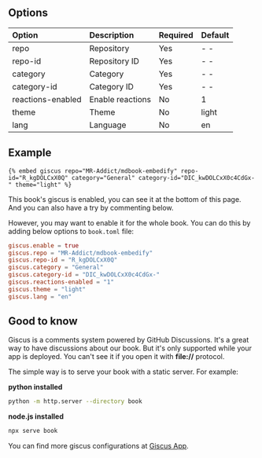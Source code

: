 ## Options

| Option            | Description      | Required | Default |
| :---------------- | :--------------- | :------- | :------ |
| repo              | Repository       | Yes      | - -     |
| repo-id           | Repository ID    | Yes      | - -     |
| category          | Category         | Yes      | - -     |
| category-id       | Category ID      | Yes      | - -     |
| reactions-enabled | Enable reactions | No       | 1       |
| theme             | Theme            | No       | light   |
| lang              | Language         | No       | en      |

## Example

<!-- embed ignore begin -->

```text
{% embed giscus repo="MR-Addict/mdbook-embedify" repo-id="R_kgDOLCxX0Q" category="General" category-id="DIC_kwDOLCxX0c4CdGx-" theme="light" %}
```

<!-- embed ignore end -->

This book's giscus is enabled, you can see it at the bottom of this page. And you can also have a try by commenting below.

However, you may want to enable it for the whole book. You can do this by adding below options to `book.toml` file:

```toml
giscus.enable = true
giscus.repo = "MR-Addict/mdbook-embedify"
giscus.repo-id = "R_kgDOLCxX0Q"
giscus.category = "General"
giscus.category-id = "DIC_kwDOLCxX0c4CdGx-"
giscus.reactions-enabled = "1"
giscus.theme = "light"
giscus.lang = "en"
```

## Good to know

Giscus is a comments system powered by GitHub Discussions. It's a great way to have discussions about our book. But it's only supported while your app is deployed. You can't see it if you open it with **file://** protocol.

The simple way is to serve your book with a static server. For example:

**python installed**

```sh
python -m http.server --directory book
```

**node.js installed**

```sh
npx serve book
```

You can find more giscus configurations at [Giscus App](https://giscus.app/).
